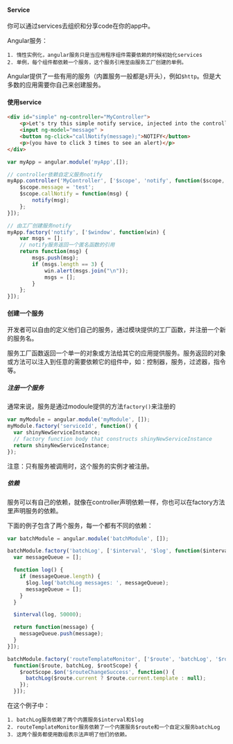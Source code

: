 #### Service

你可以通过services去组织和分享code在你的app中。

Angular服务：

    1. 惰性实例化，angular服务只是当应用程序组件需要依赖的时候初始化services
    2. 单例，每个组件都依赖一个服务，这个服务引用至由服务工厂创建的单例。

Angular提供了一些有用的服务（内置服务一般都是`$`开头），例如`$http`。但是大多数的应用需要你自己来创建服务。

#### 使用service

```html
<div id="simple" ng-controller="MyController">
    <p>Let's try this simple notify service, injected into the controller...</p>
    <input ng-model="message" >
    <button ng-click="callNotify(message);">NOTIFY</button>
    <p>(you have to click 3 times to see an alert)</p>
</div>
```

```javascript
var myApp = angular.module('myApp',[]);

// controller依赖自定义服务notify
myApp.controller('MyController', ['$scope', 'notify', function($scope, notify) {
    $scope.message = 'test';
    $scope.callNotify = function(msg) {
        notify(msg);
    };
}]);

// 由工厂创建服务notify
myApp.factory('notify', ['$window', function(win) {
    var msgs = [];
    // notify服务返回一个匿名函数的引用
    return function(msg) {
        msgs.push(msg);
        if (msgs.length == 3) {
            win.alert(msgs.join("\n"));
            msgs = [];
        }
    };
}]);
```

#### 创建一个服务

开发者可以自由的定义他们自己的服务，通过模块提供的工厂函数，并注册一个新的服务名。

服务工厂函数返回一个单一的对象或方法给其它的应用提供服务。服务返回的对象或方法可以注入到任意的需要依赖它的组件中，如：控制器，服务，过滤器，指令等。

##### 注册一个服务

通常来说，服务是通过modoule提供的方法`factory()`来注册的

```javascript
var myModule = angular.module('myModule', []);
myModule.factory('serviceId', function() {
  var shinyNewServiceInstance;
  // factory function body that constructs shinyNewServiceInstance
  return shinyNewServiceInstance;
});
```
注意：只有服务被调用时，这个服务的实例才被注册。

##### 依赖

服务可以有自己的依赖，就像在controller声明依赖一样，你也可以在factory方法里声明服务的依赖。

下面的例子包含了两个服务，每一个都有不同的依赖：

```javascript
var batchModule = angular.module('batchModule', []);

batchModule.factory('batchLog', ['$interval', '$log', function($interval, $log) {
  var messageQueue = [];

  function log() {
    if (messageQueue.length) {
      $log.log('batchLog messages: ', messageQueue);
      messageQueue = [];
    }
  }

  $interval(log, 50000);

  return function(message) {
    messageQueue.push(message);
  }
}]);

batchModule.factory('routeTemplateMonitor', ['$route', 'batchLog', '$rootScope',
  function($route, batchLog, $rootScope) {
    $rootScope.$on('$routeChangeSuccess', function() {
      batchLog($route.current ? $route.current.template : null);
    });
  }]);
```

在这个例子中：

    1. batchLog服务依赖了两个内置服务$interval和$log
    2. routeTemplateMonitor服务依赖了一个内置服务$route和一个自定义服务batchLog
    3. 这两个服务都使用数组表示法声明了他们的依赖。
